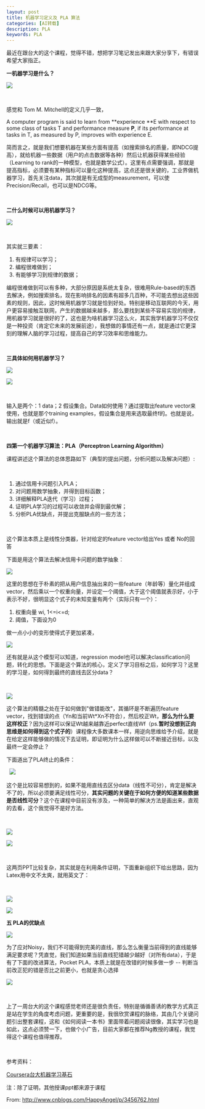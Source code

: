 ```yaml
---
layout: post
title: 机器学习定义及 PLA 算法
categories: [AI转载]
description: PLA
keywords: PLA
---
```


最近在跟台大的这个课程，觉得不错，想把学习笔记发出来跟大家分享下，有错误希望大家指正。

**一机器学习是什么？**

![][1]

   [1]: https://images0.cnblogs.com/blog/115277/201312/03235517-f53fbb7d9a2d4cfba556586f35604882.png

  

感觉和 Tom M. Mitchell的定义几乎一致，

A computer program is said to learn from **experience **E with respect to some class of tasks T and performance measure **P**, if its performance at tasks in T, as measured by P, improves with experience E.

简而言之，就是我们想要机器在某些方面有提高（如搜索排名的质量，即NDCG提高），就给机器一些数据（用户的点击数据等各种）然后让机器获得某些经验（Learning to rank的一种模型，也就是数学公式）。这里有点需要强调，那就是提高指标，必须要有某种指标可以量化这种提高，这点还是很关键的，工业界做机器学习，首先关注data，其次就是有无成型的measurement，可以使Precision/Recall，也可以是NDCG等。

  

**二什么时候可以用机器学习？**

![][2]

   [2]: https://images0.cnblogs.com/blog/115277/201312/03235518-4e575d66c2804817b0601d1f69cf3e04.png

  

其实就三要素：

  1. 有规律可以学习；
  2. 编程很难做到；
  3. 有能够学习到规律的数据；

编程很难做到可以有多种，大部分原因是系统太复杂，很难用Rule-based的东西去解决，例如搜索排名，现在影响排名的因素有超多几百种，不可能去想出这些因素的规则，因此，这时候用机器学习就是恰到好处。特别是移动互联网的今天，用户更容易接触互联网，产生的数据越来越多，那么要找到某些不容易实现的规律，用机器学习就是很好的了，这也是为啥机器学习这么火，其实我学机器学习不仅仅是一种投资（肯定它未来的发展前途），我想做的事情还有一点，就是通过它更深刻的理解人脑的学习过程，提高自己的学习效率和思维能力。

  

**三具体如何用机器学习？**

![][3]

   [3]: https://images0.cnblogs.com/blog/115277/201312/03235518-bd9ddd94d34f4bf3a41c6e0d98b4cb04.png

![][4]

   [4]: https://images0.cnblogs.com/blog/115277/201312/03235519-78260f3fa16a4967b0e398a68b63abbe.png

  

输入是两个：1 data；2 假设集合。Data如何使用？通过提取出feature vector来使用，也就是那个training examples，假设集合是用来选取最终f的。也就是说，输出就是f（或近似f）。

  

**四第一个机器学习算法：PLA（Perceptron Learning Algorithm）**

课程讲述这个算法的总体思路如下（典型的提出问题，分析问题以及解决问题）:

  

  1. 通过信用卡问题引入PLA；
  2. 对问题用数学抽象，并得到目标函数；
  3. 详细解释PLA迭代（学习）过程；
  4. 证明PLA学习的过程可以收敛并会得到最优解；
  5. 分析PLA优缺点，并提出克服缺点的一些方法；

  

这个算法本质上是线性分类器，针对给定的feature vector给出Yes 或者 No的回答

下面是用这个算法去解决信用卡问题的数学抽象：

![][5]

   [5]: https://images0.cnblogs.com/blog/115277/201312/03235520-fe19d9a290b54becad3d736d4ad30863.png

这里的思想在于朴素的把从用户信息抽出来的一些feature（年龄等）量化并组成vector，然后乘以一个权重向量，并设定一个阈值，大于这个阈值就表示好，小于表示不好，很明显这个式子的未知变量有两个（实际只有一个）：

  1. 权重向量 wi, 1<=i<=d;
  2. 阈值，下面设为0

做一点小小的变形使得式子更加紧凑，

![][6]

   [6]: https://images0.cnblogs.com/blog/115277/201312/03235521-f32ad04c6010480384e7638781bdc088.png

还有就是从这个模型可以知道，regression model也可以解决classification问题，转化的思想。下面是这个算法的核心，定义了学习目标之后，如何学习？这里的学习是，如何得到最终的直线去区分data？

  

![][7]

   [7]: https://images0.cnblogs.com/blog/115277/201312/03235521-61b4706985cb4b818f3f84bdb61ab1f1.png

这个算法的精髓之处在于如何做到"做错能改"，其循环是不断遍历feature vector，找到错误的点（Yn和当前Wt*Xn不符合），然后校正Wt，**那么为什么要这样校正**？因为这样可以保证Wt越来越靠近perfect直线Wf（ps.**暂时没想到正向思维是如何得到这个式子的**）课程像大多数课本一样，用逆向思维给予介绍，就是在给定这样能够做的情况下去证明，即证明为什么这样做可以不断接近目标，以及最终一定会停止？

下面道出了PLA终止的条件：

  ![][8]

   [8]: https://images0.cnblogs.com/blog/115277/201312/03235522-d11b3bb2541e4b40862f97d16eb902a9.png

这个是比较容易想到的，如果不能用直线去区分data（线性不可分），肯定是解决不了的，所以必须要满足线性可分，**其实问题的关键在于如何方便的知道某些数据是否线性可分**？这个在课程中目前没有涉及，一种简单的解决方法是画出来，直观的去看，这个我觉得不是好方法。

  

![][9]

   [9]: https://images0.cnblogs.com/blog/115277/201312/03235523-d8e3f20d8b4348e2b4a6069abb9f1fb5.png

![][10]

   [10]: https://images0.cnblogs.com/blog/115277/201312/03235523-bcfbc88aa3e947a08de426e8924047a0.png

  

这两页PPT比较复杂，其实就是在利用条件证明，下面重新组织下给出思路，因为Latex用中文不太爽，就用英文了：

  

![][11]

   [11]: https://images0.cnblogs.com/blog/115277/201312/03235524-2260b945b0614971ac9a3e2dcf5cf8a5.png

![][12]

   [12]: https://images0.cnblogs.com/blog/115277/201312/03235525-d536a987d63d47a79202ffb52f5f5484.png

**五 PLA的优缺点**

![][13]

   [13]: https://images0.cnblogs.com/blog/115277/201312/03235525-145f92c3091b442bb190adae5620686c.png

为了应对Noisy，我们不可能得到完美的直线，那么怎么衡量当前得到的直线能够满足要求呢？凭直觉，我们知道如果当前直线犯错越少越好（对所有data），于是有了下面的改进算法，Pocket PLA，本质上就是在改错的时候多做一步 -- 判断当前改正犯的错是否比之前更小，也就是贪心选择

![][14]

   [14]: https://images0.cnblogs.com/blog/115277/201312/03235526-151d559e4cae495c8e9fe1483d3d5088.png

  

上了一周台大的这个课程感觉老师还是很负责任，特别是循循善诱的教学方式真正是站在学生的角度考虑问题，更重要的是，我很欣赏课程的脉络，其由几个关键问题引出整套课程，这和《如何阅读一本书》里面带着问题阅读很像，其实学习也是如此，这点必须赞一下，也做个小广告，目前大家都在推荐Ng教授的课程，我觉得这个课程也值得推荐。

  

参考资料：

[Coursera台大机器学习基石][15]

   [15]: https://class.coursera.org/ntumlone-001/class/index

注：除了证明，其他授课ppt都来源于课程



From: <http://www.cnblogs.com/HappyAngel/p/3456762.html>


